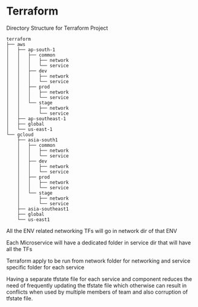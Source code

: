 # Terraform
Directory Structure for Terraform Project
```
terraform
├── aws
│   ├── ap-south-1
│   │   ├── common
│   │   │   ├── network
│   │   │   └── service
│   │   ├── dev
│   │   │   ├── network
│   │   │   └── service
│   │   ├── prod
│   │   │   ├── network
│   │   │   └── service
│   │   └── stage
│   │       ├── network
│   │       └── service
│   ├── ap-southeast-1
│   ├── global
│   └── us-east-1
└── gcloud
    ├── asia-south1
    │   ├── common
    │   │   ├── network
    │   │   └── service
    │   ├── dev
    │   │   ├── network
    │   │   └── service
    │   ├── prod
    │   │   ├── network
    │   │   └── service
    │   └── stage
    │       ├── network
    │       └── service
    ├── asia-southeast1
    ├── global
    └── us-east1
```

All the ENV related networking TFs will go in network dir of that ENV

Each Microservice will have a dedicated folder in service dir that will have all the TFs

Terraform apply to be run from network folder for networking and service specific folder for each service

Having a separate tfstate file for each service and component reduces the need of frequently updating the tfstate file which otherwise can result in conflicts when used by multiple members of team and also corruption of tfstate file. 
